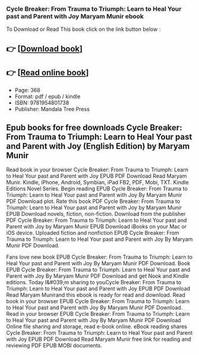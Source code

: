 ### Cycle Breaker: From Trauma to Triumph: Learn to Heal Your past and Parent with Joy Maryam Munir ebook

To Download or Read This book click on the link button below :

## 👉  [**[Download book](http://get-pdfs.com/download.php?group=book&from=github.com&id=697255&lnk=1063 "Download book")**]

## 👉  [**[Read online book](http://get-pdfs.com/download.php?group=book&from=github.com&id=697255&lnk=1063 "Read online book")**]


* Page: 368
* Format: pdf / epub / kindle
* ISBN: 9781954801738
* Publisher: Mandala Tree Press



## Epub books for free downloads Cycle Breaker: From Trauma to Triumph: Learn to Heal Your past and Parent with Joy  (English Edition) by Maryam Munir


Read book in your browser Cycle Breaker: From Trauma to Triumph: Learn to Heal Your past and Parent with Joy EPUB PDF Download Read Maryam Munir. Kindle, iPhone, Android, Symbian, iPad FB2, PDF, Mobi, TXT. Kindle Editions Novel Series. Begin reading EPUB Cycle Breaker: From Trauma to Triumph: Learn to Heal Your past and Parent with Joy By Maryam Munir PDF Download plot. Rate this book PDF Cycle Breaker: From Trauma to Triumph: Learn to Heal Your past and Parent with Joy by Maryam Munir EPUB Download novels, fiction, non-fiction. Download from the publisher PDF Cycle Breaker: From Trauma to Triumph: Learn to Heal Your past and Parent with Joy by Maryam Munir EPUB Download iBooks on your Mac or iOS device. Uploaded fiction and nonfiction EPUB Cycle Breaker: From Trauma to Triumph: Learn to Heal Your past and Parent with Joy By Maryam Munir PDF Download.

Fans love new book EPUB Cycle Breaker: From Trauma to Triumph: Learn to Heal Your past and Parent with Joy By Maryam Munir PDF Download. Book EPUB Cycle Breaker: From Trauma to Triumph: Learn to Heal Your past and Parent with Joy By Maryam Munir PDF Download and get Nook and Kindle editions. Today I&amp;#039;m sharing to youCycle Breaker: From Trauma to Triumph: Learn to Heal Your past and Parent with Joy EPUB PDF Download Read Maryam Munirand this ebook is ready for read and download. Read book in your browser EPUB Cycle Breaker: From Trauma to Triumph: Learn to Heal Your past and Parent with Joy By Maryam Munir PDF Download. Read in your browser EPUB Cycle Breaker: From Trauma to Triumph: Learn to Heal Your past and Parent with Joy By Maryam Munir PDF Download Online file sharing and storage, read e-book online. eBook reading shares Cycle Breaker: From Trauma to Triumph: Learn to Heal Your past and Parent with Joy EPUB PDF Download Read Maryam Munir free link for reading and reviewing PDF EPUB MOBI documents.





